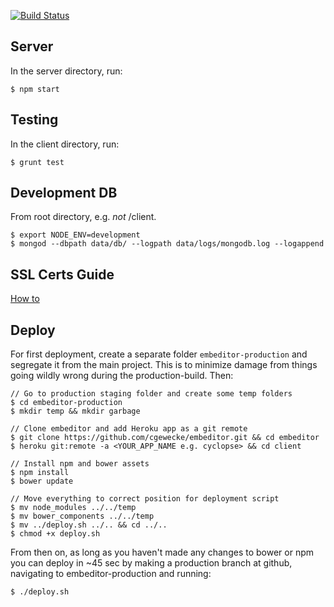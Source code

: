 [![Build Status](https://travis-ci.org/cgewecke/embeditor.svg?branch=master)](https://travis-ci.org/cgewecke/embeditor)

## Server
In the server directory, run:
```
$ npm start
```

## Testing
In the client directory, run:
```
$ grunt test
```

## Development DB 
From root directory, e.g. *not* /client.
```
$ export NODE_ENV=development
$ mongod --dbpath data/db/ --logpath data/logs/mongodb.log --logappend
```

## SSL Certs Guide
[How to](http://www.joshwright.com/tips/setup-a-godaddy-ssl-certificate-on-heroku)

## Deploy 

For first deployment, create a separate folder ```embeditor-production``` and segregate it from the main project. This is to minimize damage from things going wildly wrong during the production-build. Then:
```
// Go to production staging folder and create some temp folders
$ cd embeditor-production
$ mkdir temp && mkdir garbage

// Clone embeditor and add Heroku app as a git remote
$ git clone https://github.com/cgewecke/embeditor.git && cd embeditor
$ heroku git:remote -a <YOUR_APP_NAME e.g. cyclopse> && cd client

// Install npm and bower assets
$ npm install
$ bower update

// Move everything to correct position for deployment script
$ mv node_modules ../../temp
$ mv bower_components ../../temp
$ mv ../deploy.sh ../.. && cd ../..
$ chmod +x deploy.sh
```

From then on, as long as you haven't made any changes to bower or npm you can deploy in ~45 sec by making a production branch at github, navigating to embeditor-production and running: 
``` 
$ ./deploy.sh
```
